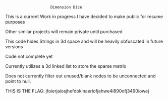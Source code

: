                         Dimension Dice

This is a current Work in progress I have decided to make public for resume purposes

Other similar projects will remain private until purchased

This code hides Strings in 3d space and will be heavily obfuscated in future versions

Code not complete yet

Currently utilizes a 3d linked list to store the sparse matrix

Does not currently filter out unused/blank nodes to be unconnected
and point to null.


THIS IS THE FLAG: jfoierjaiosjhefdoklnaeriofjahwe4i890ofj3490iowej